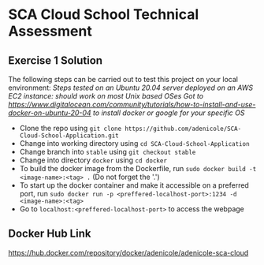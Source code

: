 # SCA Cloud School Technical Assessment #

## Exercise 1 Solution ##
The following steps can be carried out to test this project on your local environment:
_Steps tested on an Ubuntu 20.04 server deployed on an AWS EC2 instance: should work on most Unix based OSes_
_Got to https://www.digitalocean.com/community/tutorials/how-to-install-and-use-docker-on-ubuntu-20-04 to install docker or google for your specific OS_
 
- Clone the repo using `git clone https://github.com/adenicole/SCA-Cloud-School-Application.git`
- Change into working directory using `cd SCA-Cloud-School-Application`
- Change branch into `stable` using `git checkout stable`
- Change into directory `docker` using `cd docker`
- To build the docker image from the Dockerfile, run `sudo docker build -t <image-name>:<tag> .` (Do not forget the '.')
- To start up the docker container and make it accessible on a preferred port, run `sudo docker run -p <preffered-localhost-port>:1234 -d <image-name>:<tag>`
- Go to `localhost:<preffered-localhost-port>` to access the webpage


## Docker Hub Link ##
https://hub.docker.com/repository/docker/adenicole/adenicole-sca-cloud

